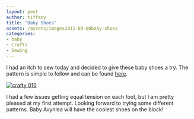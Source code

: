 ```yaml
---
layout: post
author: tiffany
title: "Baby Shoes"
assets: /assets/images2011-03-06baby-shoes
categories: 
- baby
- Crafts
- Sewing
---
```


I had an itch to sew today and decided to give these baby shoes a try. The pattern is simple to follow and can be found [here](http://www.michaelmillerfabrics.com/blog/cloth_shoe.pdf).

[![](jekyll_uploads/2011/03/crafty-010-575x431.jpg "crafty 010")](http://www.sweetpeonies.com/2011/03/baby-shoes/crafty-010/)

I had a few issues getting equal tension on each foot, but I am pretty pleased at my first attempt. Looking forward to trying some different patterns. Baby Avynlea will have the coolest shoes on the block!